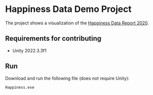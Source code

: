 # Happiness Data Demo Project

The project shows a visualization of the [Happiness Data Report 2020](https://worldhappiness.report/ed/2020/).

## Requirements for contributing 

- Unity 2022.3.3f1

## Run

Download and run the following file (does not require Unity):

```bash
Happiness.exe
```